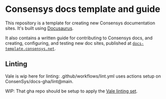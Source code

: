# Consensys docs template and guide

This repository is a template for creating new Consensys documentation sites.
It's built using [Docusaurus](https://docusaurus.io/).

It also contains a written guide for contributing to Consensys docs, and creating, configuring, and
testing new doc sites, published at
[`docs-template.consensys.net`](https://docs-template.consensys.net/).

## Linting

Vale is wip here for linting: .github/workflows/lint.yml uses actions setup on 
ConsenSys/docs-gha/lint@main.

WIP: That gha repo should be setup to apply the 
[Vale linting set](https://github.com/Consensys/docs-gha/tree/main/spelling).